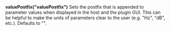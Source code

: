 <a name="valuePostfix"><h3 style="padding-top: 40px; margin-top: 40px;"></h3></a>
**valuePostfix("valuePostfix")** Sets the postfix that is appended to parameter values when displayed in the host and the plugin GUI. This can be helpful to make the units of parameters clear to the user (e.g. "Hz", "dB", etc.). Defaults to "".

